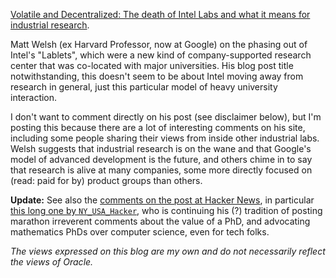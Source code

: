 <!--
.. title: Volatile and Decentralized: The death of Intel Labs and what it means for industrial research
.. date: 2011/04/05 23:55
.. slug: volatile-and-decentralized-the-death-of-intel-labs-and-what-it-means-for-industrial-research
.. link:
.. description:
.. tags: research
-->


[Volatile and Decentralized: The death of Intel Labs and what it means for industrial research](http://matt-welsh.blogspot.com/2011/04/death-of-intel-labs-and-what-it-means.html).

Matt Welsh (ex Harvard Professor, now at Google) on the phasing out of Intel's "Lablets", which were a new kind of company-supported research center that was co-located with major universities. His blog post title notwithstanding, this doesn't seem to be about Intel moving away from research in general, just this particular model of heavy university interaction.

I don't want to comment directly on his post (see disclaimer below), but I'm posting this because there are a lot of interesting comments on his site, including some people sharing their views from inside other industrial labs. Welsh suggests that industrial research is on the wane and that Google's model of advanced development is the future, and others chime in to say that research is alive at many companies, some more directly focused on (read: paid for by) product groups than others.

**Update:** See also the [comments on the post at Hacker News](http://news.ycombinator.com/item?id=2405579), in particular [this long one by `NY_USA_Hacker`](http://news.ycombinator.com/item?id=2407566), who is continuing his (?) tradition of posting marathon irreverent comments about the value of a PhD, and advocating mathematics PhDs over computer science, even for tech folks.

_The views expressed on this blog are my own and do not necessarily reflect the views of Oracle._
